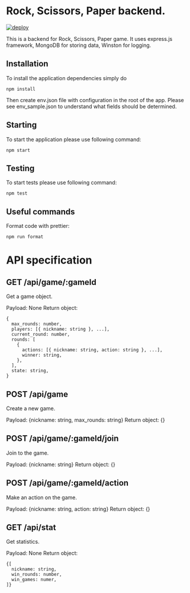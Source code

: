# Rock, Scissors, Paper backend.

[![deploy](https://github.com/malafeev01/rsp-backend/actions/workflows/deploy.yml/badge.svg?branch=main)](https://github.com/malafeev01/rsp-backend/actions/workflows/deploy.yml)

This is a backend for Rock, Scissors, Paper game.
It uses express.js framework, MongoDB for storing data, Winston for logging.

## Installation

To install the application dependencies simply do

```
npm install
```

Then create env.json file with configuration in the root of the app. Please see env_sample.json to understand what fields should be determined.

## Starting

To start the application please use following command:

```
npm start
```

## Testing

To start tests please use following command:

```
npm test
```

## Useful commands

Format code with prettier:

```
npm run format
```

# API specification

## GET /api/game/:gameId

Get a game object.

Payload: None
Return object:

```
{
  max_rounds: number,
  players: [{ nickname: string }, ...],
  current_round: number,
  rounds: [
    {
      actions: [{ nickname: string, action: string }, ...],
      winner: string,
    },
  ],
  state: string,
}
```

## POST /api/game

Create a new game.

Payload: {nickname: string, max_rounds: string}
Return object: {}

## POST /api/game/:gameId/join

Join to the game.

Payload: {nickname: string}
Return object: {}

## POST /api/game/:gameId/action

Make an action on the game.

Payload: {nickname: string, action: string}
Return object: {}

## GET /api/stat

Get statistics.

Payload: None
Return object:

```
{[
  nickname: string,
  win_rounds: number,
  win_games: numer,
]}
```
